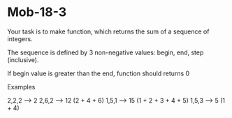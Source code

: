 # Mob-18-3

Your task is to make function, which returns the sum of a sequence of integers.

The sequence is defined by 3 non-negative values: begin, end, step (inclusive).

If begin value is greater than the end, function should returns 0

Examples

2,2,2 --> 2
2,6,2 --> 12 (2 + 4 + 6)
1,5,1 --> 15 (1 + 2 + 3 + 4 + 5)
1,5,3  --> 5 (1 + 4)
